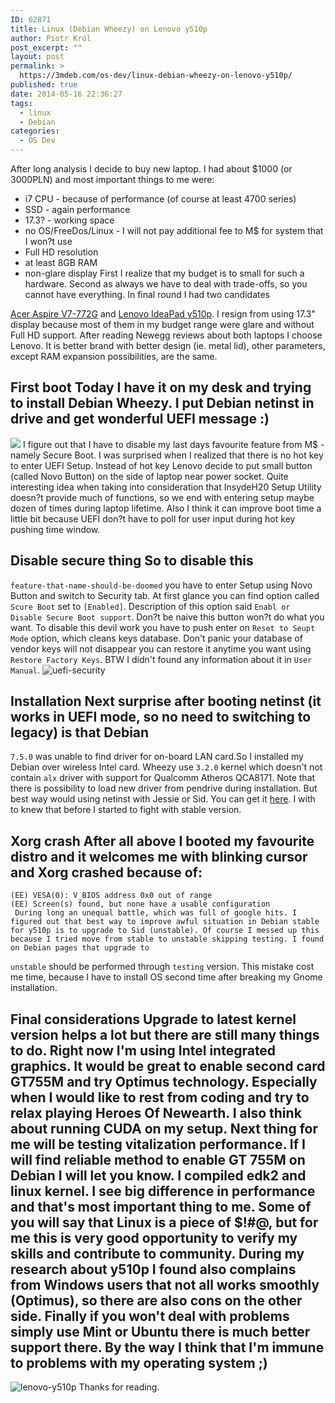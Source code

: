 ```yaml
---
ID: 62871
title: Linux (Debian Wheezy) on Lenovo y510p
author: Piotr Król
post_excerpt: ""
layout: post
permalink: >
  https://3mdeb.com/os-dev/linux-debian-wheezy-on-lenovo-y510p/
published: true
date: 2014-05-16 22:36:27
tags:
  - linux
  - Debian
categories:
  - OS Dev
---
```

After long analysis I decide to buy new laptop. I had about $1000 (or 3000PLN) and most important things to me were: 
*   i7 CPU - because of performance (of course at least 4700 series)
*   SSD - again performance
*   17\.3? - working space
*   no OS/FreeDos/Linux - I will not pay additional fee to M$ for system that I won?t use
*   Full HD resolution
*   at least 8GB RAM
*   non-glare display First I realize that my budget is to small for such a hardware. Second as always we have to deal with trade-offs, so you cannot have everything. In final round I had two candidates 

[Acer Aspire V7-772G][1] and [Lenovo IdeaPad y510p][2]. I resign from using 17.3" display because most of them in my budget range were glare and without Full HD support. After reading Newegg reviews about both laptops I choose Lenovo. It is better brand with better design (ie. metal lid), other parameters, except RAM expansion possibilities, are the same. 
## First boot Today I have it on my desk and trying to install Debian Wheezy. I put Debian netinst in drive and get wonderful UEFI message :) 

![][3] I figure out that I have to disable my last days favourite feature from M$ - namely Secure Boot. I was surprised when I realized that there is no hot key to enter UEFI Setup. Instead of hot key Lenovo decide to put small button (called Novo Button) on the side of laptop near power socket. Quite interesting idea when taking into consideration that InsydeH20 Setup Utility doesn?t provide much of functions, so we end with entering setup maybe dozen of times during laptop lifetime. Also I think it can improve boot time a little bit because UEFI don?t have to poll for user input during hot key pushing time window. 
## Disable secure thing So to disable this 

`feature-that-name-should-be-doomed` you have to enter Setup using Novo Button and switch to Security tab. At first glance you can find option called `Scure Boot` set to `[Enabled]`. Description of this option said `Enabl or Disable Secure Boot support`. Don?t be naive this button won?t do what you want. To disable this devil work you have to push enter on `Reset to Seupt Mode` option, which cleans keys database. Don't panic your database of vendor keys will not disappear you can restore it anytime you want using `Restore Factory Keys`. BTW I didn't found any information about it in `User Manual`. ![uefi-security][4] 
## Installation Next surprise after booting netinst (it works in UEFI mode, so no need to switching to legacy) is that Debian 

`7.5.0` was unable to find driver for on-board LAN card.So I installed my Debian over wireless Intel card. Wheezy use `3.2.0` kernel which doesn't not contain `alx` driver with support for Qualcomm Atheros QCA8171. Note that there is possibility to load new driver from pendrive during installation. But best way would using netinst with Jessie or Sid. You can get it [here][5]. I with to knew that before I started to fight with stable version. 
## Xorg crash After all above I booted my favourite distro and it welcomes me with blinking cursor and Xorg crashed because of: 

    (EE) VESA(0): V_BIOS address 0x0 out of range
    (EE) Screen(s) found, but none have a usable configuration
     During long an unequal battle, which was full of google hits. I figured out that best way to improve awful situation in Debian stable for y510p is to upgrade to Sid (unstable). Of course I messed up this because I tried move from stable to unstable skipping testing. I found on Debian pages that upgrade to 

`unstable` should be performed through `testing` version. This mistake cost me time, because I have to install OS second time after breaking my Gnome installation. 
## Final considerations Upgrade to latest kernel version helps a lot but there are still many things to do. Right now I'm using Intel integrated graphics. It would be great to enable second card GT755M and try Optimus technology. Especially when I would like to rest from coding and try to relax playing Heroes Of Newearth. I also think about running CUDA on my setup. Next thing for me will be testing vitalization performance. If I will find reliable method to enable GT 755M on Debian I will let you know. I compiled edk2 and linux kernel. I see big difference in performance and that's most important thing to me. Some of you will say that Linux is a piece of $!#@, but for me this is very good opportunity to verify my skills and contribute to community. During my research about y510p I found also complains from Windows users that not all works smoothly (Optimus), so there are also cons on the other side. Finally if you won't deal with problems simply use Mint or Ubuntu there is much better support there. By the way I think that I'm immune to problems with my operating system ;) 

![lenovo-y510p][6] Thanks for reading.

 [1]: http://www.notebookcheck.net/Review-Acer-Aspire-V3-772G-747A321-Notebook.93916.0.html
 [2]: http://www.notebookcheck.net/Review-Lenovo-IdeaPad-Y510p-Notebook.97470.0.html
 [3]: https://3mdeb.com/wp-content/uploads/2017/07/cdrom-blocked.jpg
 [4]: https://3mdeb.com/wp-content/uploads/2017/07/uefi-security.jpg
 [5]: http://www.debian.org/devel/debian-installer/
 [6]: https://3mdeb.com/wp-content/uploads/2017/07/lenovo-y510p.jpg